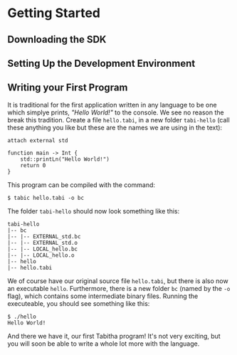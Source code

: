 # Getting Started

## Downloading the SDK 

## Setting Up the Development Environment 

## Writing your First Program 
It is traditional for the first application written in any language to be one which simplye prints, 
*"Hello World!"* to the console. 
We see no reason the break this tradition. 
Create a file `hello.tabi`, in a new folder `tabi-hello` (call these anything you like but these are the names we are using in the text): 

    attach external std
    
    function main -> Int {
        std::printLn("Hello World!")
        return 0 
    }
    
This program can be compiled with the command: 

    $ tabic hello.tabi -o bc 
    
The folder `tabi-hello` should now look something like this: 

    tabi-hello
    |-- bc
    |-- |-- EXTERNAL_std.bc
    |-- |-- EXTERNAL_std.o
    |-- |-- LOCAL_hello.bc
    |-- |-- LOCAL_hello.o
    |-- hello
    |-- hello.tabi

We of course have our original source file `hello.tabi`, but there is also now an executable `hello`. 
Furthermore, there is a new folder `bc` (named by the `-o` flag), which contains some intermediate binary files. 
Running the executeable, you should see something like this: 

    $ ./hello
    Hello World!

And there we have it, our first Tabitha program! 
It's not very exciting, but you will soon be able to write a whole lot more with the language. 


